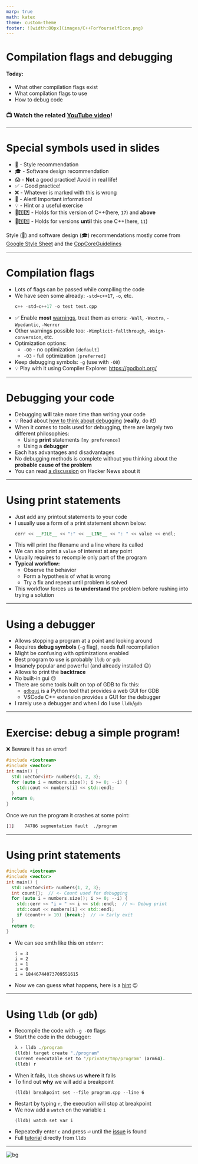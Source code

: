 ```yaml
---
marp: true
math: katex
theme: custom-theme
footer: ![width:80px](images/C++ForYourselfIcon.png)
---
```


# Compilation flags and debugging

#### Today:
- What other compilation flags exist
- What compilation flags to use
- How to debug code

### 📺 Watch the related [YouTube video](blah)! 

---
# Special symbols used in slides
- 🎨 - Style recommendation
- 🎓 - Software design recommendation
- 😱 - **Not** a good practice! Avoid in real life!
- ✅ - Good practice!
- ❌ - Whatever is marked with this is wrong
- 🚨 - Alert! Important information!
- 💡 - Hint or a useful exercise
- 🔼1️⃣7️⃣ - Holds for this version of C++(here, `17`) and **above**
- 🔽1️⃣1️⃣ - Holds for versions **until** this one C++(here, `11`)

Style (🎨) and software design (🎓) recommendations mostly come from [Google Style Sheet](https://google.github.io/styleguide/cppguide.html) and the [CppCoreGuidelines](https://isocpp.github.io/CppCoreGuidelines/CppCoreGuidelines)

---
# Compilation flags
- Lots of flags can be passed while compiling the code
- We have seen some already: `-std=c++17`, `-o`, etc.
  ```cpp
  c++ -std=c++17 -o test test.cpp
  ```
- ✅ Enable **most** [warnings](https://gcc.gnu.org/onlinedocs/gcc/Warning-Options.html#index-Wall), treat them as errors: 
  `-Wall`, `-Wextra`, `-Wpedantic`, `-Werror`
- Other warnings possible too:
  `-Wimplicit-fallthrough`, `-Wsign-conversion`, etc.
- Optimization options:
  - `-O0` - no optimization `[default]`
  - `-O3` - full optimization `[preferred]`
- Keep debugging symbols: `-g` (use with `-O0`)
- :bulb: Play with it using Compiler Explorer: https://godbolt.org/

---
# Debugging your code
- Debugging **will** take more time than writing your code
- :bulb: Read about [how to think about debugging](https://github.com/kmille/linux-debugging/blob/1e863038859420a50e2ebe3e7e18362aa70e8f57/mindset.md) (**really**, do it!)
- When it comes to tools used for debugging, 
  there are largely two different philosophies:
  - Using **print** statements `[my preference]`
  - Using a **debugger**
- Each has advantages and disadvantages
- No debugging methods is complete without you thinking about the **probable cause of the problem**
- You can read [a discussion](https://news.ycombinator.com/item?id=26925570) on Hacker News about it
  
---
# Using print statements
- Just add any printout statements to your code
- I usually use a form of a print statement shown below:
    ```cpp
    cerr << __FILE__ << ":" << __LINE__ << ": " << value << endl;
    ```
- This will print the filename and a line where its called
- We can also print a `value` of interest at any point
- Usually requires to recompile only part of the program
- **Typical workflow:**
  - Observe the behavior
  - Form a hypothesis of what is wrong
  - Try a fix and repeat until problem is solved
- This workflow forces us **to understand** the problem before rushing into trying a solution
---
# Using a debugger
- Allows stopping a program at a point and looking around
- Requires **debug symbols** (`-g` flag), needs **full** recompilation
- Might be confusing with optimizations enabled
- Best program to use is probably `lldb` or `gdb`
- Insanely popular and powerful (and already installed :wink:)
- Allows to print the **backtrace**
- No built-in gui :cry:
- There are some tools built on top of GDB to fix this:
  - [`gdbgui`](https://gdbgui.com/) is a Python tool that provides a web GUI for GDB
  - VSCode C++ extension provides a GUI for the debugger
- I rarely use a debugger and when I do I use `lldb`/`gdb`
---
# Exercise: debug a simple program!
:x: Beware it has an error!
```cpp
#include <iostream>
#include <vector>
int main() {
  std::vector<int> numbers{1, 2, 3};
  for (auto i = numbers.size(); i >= 0; --i) {
    std::cout << numbers[i] << std::endl;
  }
  return 0;
}
```
Once we run the program it crashes at some point:
```css
[1]    74786 segmentation fault  ./program
```
---
# Using print statements
```cpp
#include <iostream>
#include <vector>
int main() {
  std::vector<int> numbers{1, 2, 3};
  int count{};  // <- Count used for debugging
  for (auto i = numbers.size(); i >= 0; --i) {
    std::cerr << "i = " << i << std::endl;  // <- Debug print
    std::cout << numbers[i] << std::endl;
    if (count++ > 10) {break;}  // -> Early exit
  }
  return 0;
}
```
- We can see smth like this on `stderr`:
  ```
  i = 3
  i = 2
  i = 1
  i = 0
  i = 18446744073709551615
  ```
- Now we can guess what happens, here is a [hint](cpp_basic_types_and_variables.md#be-careful-with-unsigned-integers) :wink:
---
# Using `lldb` (or `gdb`)
- Recompile the code with `-g -O0` flags
- Start the code in the debugger:
  ```cmd
  λ › lldb ./program
  (lldb) target create "./program"
  Current executable set to '/private/tmp/program' (arm64).
  (lldb) r
  ```
- When it fails, `lldb` shows us **where** it fails
- To find out **why** we will add a breakpoint
  ```
  (lldb) breakpoint set --file program.cpp --line 6
  ```
- Restart by typing `r`, the execution will stop at breakpoint
- We now add a `watch` on the variable `i`
  ```
  (lldb) watch set var i
  ```
- Repeatedly enter `c` and press <kbd>⏎</kbd> until the [issue](cpp_basic_types_and_variables.md#be-careful-with-unsigned-integers) is found
- Full [tutorial](https://lldb.llvm.org/use/tutorial.html) directly from `lldb`
---


![bg](https://fakeimg.pl/1280x1024/226699/fff/?text=Good%20luck!&font=bebas)


